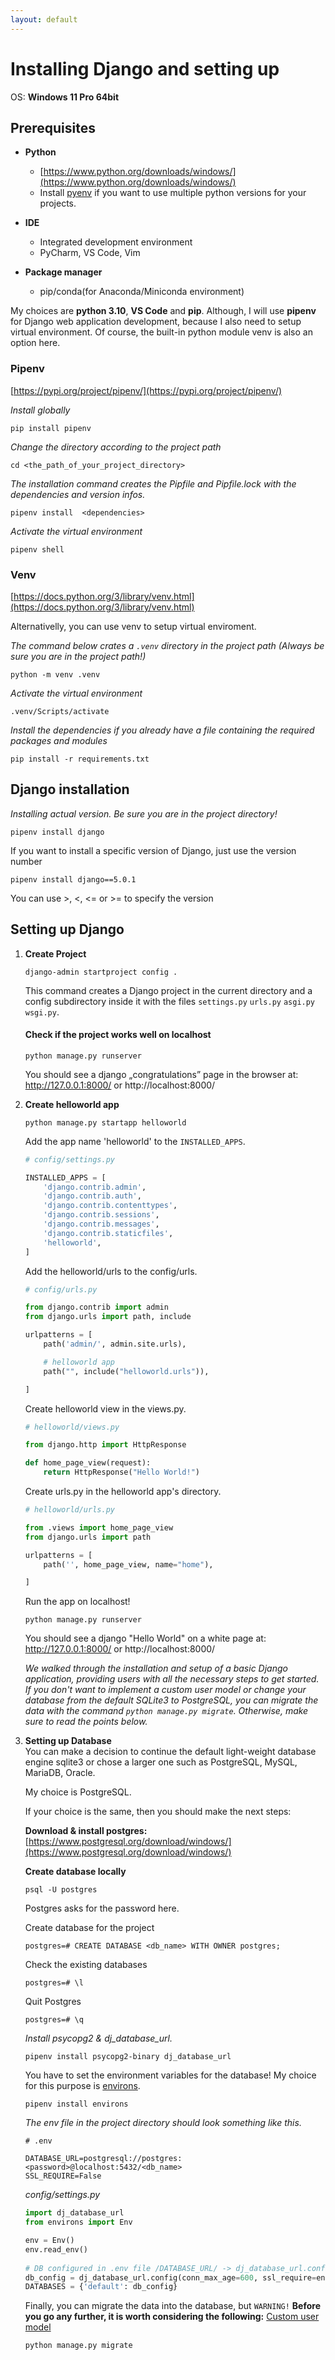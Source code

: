 ```yaml
---
layout: default
---
```


# Installing Django and setting up

OS: **Windows 11 Pro 64bit**

## Prerequisites

* **Python**
    - [https://www.python.org/downloads/windows/](https://www.python.org/downloads/windows/)
    - Install [pyenv](https://pypi.org/project/pyenv/) if you want to use multiple python versions for your projects.
    
* **IDE**
    - Integrated development environment
    - PyCharm, VS Code, Vim
    
* **Package manager**
    - pip/conda(for Anaconda/Miniconda environment)
    
My choices are **python 3.10**, **VS Code** and **pip**.
Although, I will use **pipenv** for Django web application development, because I also need to setup virtual environment. Of course, the built-in python module venv is also an option here.

### Pipenv

[https://pypi.org/project/pipenv/](https://pypi.org/project/pipenv/)

_Install globally_
```
pip install pipenv
```
_Change the directory according to the project path_
```
cd <the_path_of_your_project_directory>
```
_The installation command creates the Pipfile and Pipfile.lock with the dependencies and version infos._
```
pipenv install  <dependencies>  
```
_Activate the virtual environment_
```
pipenv shell
```
### Venv

[https://docs.python.org/3/library/venv.html](https://docs.python.org/3/library/venv.html)

Alternativelly, you can use venv to setup virtual enviroment.

_The command below crates a `.venv` directory in the project path (Always be sure you are in the project path!)_
```
python -m venv .venv
```
_Activate the virtual environment_
```
.venv/Scripts/activate
```
_Install the dependencies if you already have a file containing the required packages and modules_
```
pip install -r requirements.txt
```

## Django installation
_Installing actual version. Be sure you are in the project directory!_
```
pipenv install django
```
If you want to install a specific version of Django, just use the version number
```
pipenv install django==5.0.1
```
You can use >, <, <= or >= to specify the version

## Setting up Django
1.  **Create Project**
    ```
    django-admin startproject config .
    ```
    This command creates a Django project in the current directory and a config subdirectory inside it with the files `settings.py` `urls.py` `asgi.py` `wsgi.py`.
    
    #### Check if the project works well on localhost
    ```
    python manage.py runserver
    ``` 
    You should see a django „congratulations” page in the browser at: http://127.0.0.1:8000/ or http://localhost:8000/
3.  **Create helloworld app**
    ```
    python manage.py startapp helloworld 
    ```
    Add the app name 'helloworld' to the `INSTALLED_APPS`.
    
    ```python
    # config/settings.py

    INSTALLED_APPS = [
	    'django.contrib.admin',
	    'django.contrib.auth',
	    'django.contrib.contenttypes',
	    'django.contrib.sessions',
	    'django.contrib.messages',
	    'django.contrib.staticfiles',
	    'helloworld',
    ]
    
    ```
    Add the helloworld/urls to the config/urls.
    
    ```python
    # config/urls.py
    
    from django.contrib import admin
    from django.urls import path, include

    urlpatterns = [
    	path('admin/', admin.site.urls),

    	# helloworld app
    	path("", include("helloworld.urls")),

    ]
    ```
    Create helloworld view in the views.py.
    
    ```python
    # helloworld/views.py

    from django.http import HttpResponse
    
    def home_page_view(request):
        return HttpResponse("Hello World!")

    ```
    
    Create urls.py in the helloworld app's directory.
    
    ```python
    # helloworld/urls.py
    
    from .views import home_page_view
    from django.urls import path

    urlpatterns = [
    	path('', home_page_view, name="home"),

    ]
    
    ```
    Run the app on localhost!
    ```
    python manage.py runserver
    ``` 
    You should see a django "Hello World" on a white page at: http://127.0.0.1:8000/ or http://localhost:8000/
    
    _We walked through the installation and setup of a basic Django application, providing users with all the necessary steps to get started. If you don't want to implement a custom user model or change your database 
    from the default SQLite3 to PostgreSQL, you can migrate the data with the command `python manage.py migrate`. Otherwise, make sure to read the points below._

5.  **Setting up Database**  
    You can make a decision to continue the default light-weight database engine sqlite3 or chose a larger one such as PostgreSQL, MySQL, MariaDB, Oracle.

    My choice is PostgreSQL.

    If your choice is the same, then you should make the next steps:
	
    **Download & install postgres:**
     [https://www.postgresql.org/download/windows/](https://www.postgresql.org/download/windows/)

    **Create database locally**
    ```
    psql -U postgres 
    ```
    Postgres asks for the password here.

    Create database for the project
    ```
    postgres=# CREATE DATABASE <db_name> WITH OWNER postgres; 
    ```
    Check the existing databases
    ```
    postgres=# \l 
    ```
    Quit Postgres
    ```
    postgres=# \q 
    ```
    _Install psycopg2 & dj_database_url._
    ```
    pipenv install psycopg2-binary dj_database_url
    ```
    You have to set the environment variables for the database!
    My choice for this purpose is [environs](https://pypi.org/project/environs/).
    ```
    pipenv install environs
    ```
    _The env file in the project directory should look something like this._
    ```
    # .env

    DATABASE_URL=postgresql://postgres:<password>@localhost:5432/<db_name>
    SSL_REQUIRE=False
    ```
    _config/settings.py_
    ```python
    import dj_database_url
    from environs import Env

    env = Env()
    env.read_env()
                    
    # DB configured in .env file /DATABASE_URL/ -> dj_database_url.config() returns a dictionary
    db_config = dj_database_url.config(conn_max_age=600, ssl_require=env.bool('SSL_REQUIRE', default=True))
    DATABASES = {'default': db_config}
    
    ```
    Finally, you can migrate the data into the database, but
    `WARNING!` **Before you go any further, it is worth considering the following:** [Custom user model](https://grbeno.github.io/pages/dj_customuser.html)
    
    
    ```
    python manage.py migrate
    ```
 
 
